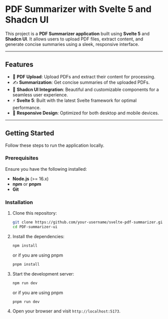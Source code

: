 # PDF Summarizer with Svelte 5 and Shadcn UI

This project is a **PDF Summarizer application** built using **Svelte 5** and **Shadcn UI**. It allows users to upload PDF files, extract content, and generate concise summaries using a sleek, responsive interface.

---

## Features

- 🚀 **PDF Upload**: Upload PDFs and extract their content for processing.
- ✍️ **Summarization**: Get concise summaries of the uploaded PDFs.
- 💅 **Shadcn UI Integration**: Beautiful and customizable components for a seamless user experience.
- ⚡ **Svelte 5**: Built with the latest Svelte framework for optimal performance.
- 📱 **Responsive Design**: Optimized for both desktop and mobile devices.

---

## Getting Started

Follow these steps to run the application locally.

### Prerequisites

Ensure you have the following installed:

- **Node.js** (>= 16.x)
- **npm** or **pnpm**
- **Git**

### Installation

1. Clone this repository:

   ```bash
   git clone https://github.com/your-username/svelte-pdf-summarizer.git
   cd PDF-summarizer-ui
   ```

2. Install the dependencies:

   ```bash
   npm install
   ```

   or if you are using pnpm

   ```bash
   pnpm install
   ```

3. Start the development server:

   ```bash
   npm run dev
   ```

   or if you are using pnpm

   ```bash
   pnpm run dev
   ```

4. Open your browser and visit `http://localhost:5173`.
